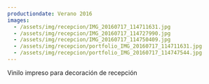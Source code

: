 ```yaml
---
productiondate: Verano 2016
images:
  - /assets/img/recepcion/IMG_20160717_114711631.jpg
  - /assets/img/recepcion/IMG_20160717_114727990.jpg
  - /assets/img/recepcion/IMG_20160717_114750409.jpg
  - /assets/img/recepcion/portfolio_IMG_20160717_114711631.jpg
  - /assets/img/recepcion/portfolio_IMG_20160717_114747544.jpg
---
```

Vinilo impreso para decoración de recepción
